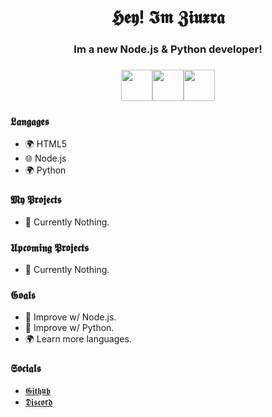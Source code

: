 <h1 align="center">𝕳𝖊𝖞! 𝕴𝖒 𝖅𝖎𝖚𝖝𝖗𝖆</h1>
<h3 align="center">Im a new Node.js & Python developer!<h3>
<p align="center"><img src="https://i.imgur.com/4ePnQ9L.png" height="50px"><img src="https://i.imgur.com/yKGLYNb.png" height="50px"><img src="https://i.imgur.com/dsDW8jm.png" height="50px"></p>

### 𝕷𝖆𝖓𝖌𝖆𝖌𝖊𝖘
- 🌍 HTML5
- 🌐 Node.js
- 🌍 Python

### 𝕸𝖞 𝕻𝖗𝖔𝖏𝖊𝖈𝖙𝖘
- 🔰 Currently Nothing.

### 𝖀𝖕𝖈𝖔𝖒𝖎𝖓𝖌 𝕻𝖗𝖔𝖏𝖊𝖈𝖙𝖘
- 🚧 Currently Nothing.

### 𝕲𝖔𝖆𝖑𝖘
- 📜 Improve w/ Node.js.
- 🐍 Improve w/ Python.
- 🌍 Learn more languages.

### 𝕾𝖔𝖈𝖎𝖆𝖑𝖘
- [𝕲𝖎𝖙𝖍𝖚𝖇](https://github.com/ziuxra)
- [𝕯𝖎𝖘𝖈𝖔𝖗𝖉](https://discordapp.com/users/345260786555289604)

